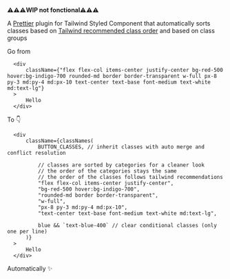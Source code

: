 **⚠️⚠️⚠️WIP not fonctional⚠️⚠️⚠️**

A [Prettier](https://prettier.io/) plugin for Tailwind Styled Component that automatically sorts classes based on [Tailwind recommended class order](https://tailwindcss.com/blog/automatic-class-sorting-with-prettier#how-classes-are-sorted) and based on class groups

Go from 

```tsx
  <div
      className={"flex flex-col items-center justify-center bg-red-500 hover:bg-indigo-700 rounded-md border border-transparent w-full px-8 py-3 md:py-4 md:px-10 text-center text-base font-medium text-white md:text-lg"}
  >
      Hello
  </div>

```

To 👇

```tsx
  <div
      className={classNames(
          BUTTON_CLASSES, // inherit classes with auto merge and conflict resolution
          
          // classes are sorted by categories for a cleaner look
          // the order of the categories stays the same
          // the order of the classes follows tailwind recommendations
          "flex flex-col items-center justify-center",
          "bg-red-500 hover:bg-indigo-700",
          "rounded-md border border-transparent",
          "w-full",
          "px-8 py-3 md:py-4 md:px-10",
          "text-center text-base font-medium text-white md:text-lg",
          
          blue && `text-blue-400` // clear conditional classes (only one per line)
      )}
  >
      Hello
  </div>

```


Automatically ✨
